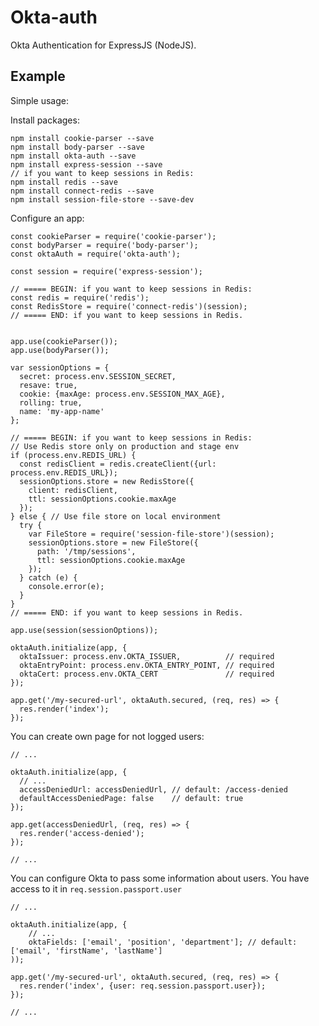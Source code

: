 # Okta-auth

Okta Authentication for ExpressJS (NodeJS).

## Example

Simple usage:

Install packages:

    npm install cookie-parser --save
    npm install body-parser --save
    npm install okta-auth --save
    npm install express-session --save
    // if you want to keep sessions in Redis:
    npm install redis --save
    npm install connect-redis --save
    npm install session-file-store --save-dev

Configure an app:

    const cookieParser = require('cookie-parser');
    const bodyParser = require('body-parser');
    const oktaAuth = require('okta-auth');

    const session = require('express-session');

    // ===== BEGIN: if you want to keep sessions in Redis:
    const redis = require('redis');
    const RedisStore = require('connect-redis')(session);
    // ===== END: if you want to keep sessions in Redis.


    app.use(cookieParser());
    app.use(bodyParser());

    var sessionOptions = {
      secret: process.env.SESSION_SECRET,
      resave: true,
      cookie: {maxAge: process.env.SESSION_MAX_AGE},
      rolling: true,
      name: 'my-app-name'
    };

    // ===== BEGIN: if you want to keep sessions in Redis:
    // Use Redis store only on production and stage env
    if (process.env.REDIS_URL) {
      const redisClient = redis.createClient({url: process.env.REDIS_URL});
      sessionOptions.store = new RedisStore({
        client: redisClient,
        ttl: sessionOptions.cookie.maxAge
      });
    } else { // Use file store on local environment
      try {
        var FileStore = require('session-file-store')(session);
        sessionOptions.store = new FileStore({
          path: '/tmp/sessions',
          ttl: sessionOptions.cookie.maxAge
        });
      } catch (e) {
        console.error(e);
      }
    }
    // ===== END: if you want to keep sessions in Redis.

    app.use(session(sessionOptions));

    oktaAuth.initialize(app, {
      oktaIssuer: process.env.OKTA_ISSUER,          // required
      oktaEntryPoint: process.env.OKTA_ENTRY_POINT, // required
      oktaCert: process.env.OKTA_CERT               // required
    });

    app.get('/my-secured-url', oktaAuth.secured, (req, res) => {
      res.render('index');
    });

You can create own page for not logged users:

    // ...

    oktaAuth.initialize(app, {
      // ...
      accessDeniedUrl: accessDeniedUrl, // default: /access-denied
      defaultAccessDeniedPage: false    // default: true
    });

    app.get(accessDeniedUrl, (req, res) => {
      res.render('access-denied');
    });

    // ...

You can configure Okta to pass some information about users.
You have access to it in `req.session.passport.user`

    // ...

    oktaAuth.initialize(app, {
        // ...
        oktaFields: ['email', 'position', 'department']; // default: ['email', 'firstName', 'lastName']
    ));

    app.get('/my-secured-url', oktaAuth.secured, (req, res) => {
      res.render('index', {user: req.session.passport.user});
    });

    // ...

